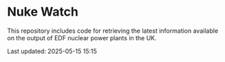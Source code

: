 # Nuke Watch

This repository includes code for retrieving the latest information available on the output of EDF nuclear power plants in the UK.

Last updated: 2025-05-15 15:15